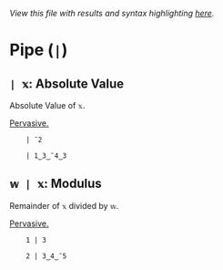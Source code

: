 *View this file with results and syntax highlighting [here](https://mlochbaum.github.io/BQN/help/absolutevalue_modulus.html).*

# Pipe (`|`)

## `| 𝕩`: Absolute Value

Absolute Value of `𝕩`.

[Pervasive.](../doc/arithmetic.md#pervasion)

        | ¯2

        | 1‿3‿¯4‿3



## `𝕨 | 𝕩`: Modulus

Remainder of `𝕩` divided by `𝕨`.

[Pervasive.](../doc/arithmetic.md#pervasion)

        1 | 3

        2 | 3‿4‿¯5
